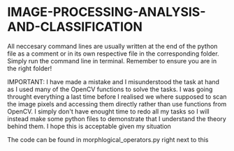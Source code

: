 # IMAGE-PROCESSING-ANALYSIS-AND-CLASSIFICATION

All neccesary command lines are usually written at the end of the python file as a comment or in its own respective file in the corresponding folder. Simply run the command line in terminal. Remember to ensure you are in the right folder!

IMPORTANT: I have made a mistake and I misunderstood the task at hand as I used many of the OpenCV functions to solve the tasks. I was going throught everything a last time before I realised we where supposed to scan the image pixels and accessing them directly rather than use functions from OpenCV. I simply don't have enought time to redo all my tasks so I will instead make some python files to demonstrate that I understand the theory behind them. I hope this is acceptable given my situation

The code can be found in morphlogical_operators.py right next to this
